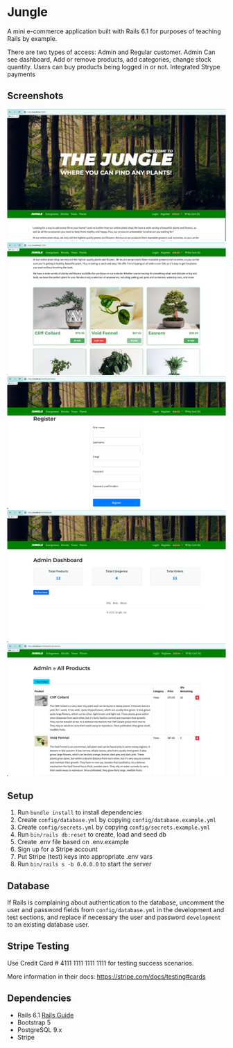 # Jungle

A mini e-commerce application built with Rails 6.1 for purposes of teaching Rails by example.

There are two types of access: Admin and Regular customer.
Admin Can see dashboard, Add or remove products, add categories, change stock quantity.
Users can buy products being logged in or not. 
Integrated Strype payments

## Screenshots
!["Main screen of the app"](https://github.com/baovevni/jungle-rails/blob/master/docs/main-screen.png)
!["Products page with Sold Out stamp"](https://github.com/baovevni/jungle-rails/blob/master/docs/products-page-with-sold-out.png)
!["Register Screen"](https://github.com/baovevni/jungle-rails/blob/master/docs/register-screen.png)
!["Admin Dashboard"](https://github.com/baovevni/jungle-rails/blob/master/docs/admin-dashboard.png)
!["Admin Products"](https://github.com/baovevni/jungle-rails/blob/master/docs/admin-products.png)

## Setup

1. Run `bundle install` to install dependencies
2. Create `config/database.yml` by copying `config/database.example.yml`
3. Create `config/secrets.yml` by copying `config/secrets.example.yml`
4. Run `bin/rails db:reset` to create, load and seed db
5. Create .env file based on .env.example
6. Sign up for a Stripe account
7. Put Stripe (test) keys into appropriate .env vars
8. Run `bin/rails s -b 0.0.0.0` to start the server

## Database

If Rails is complaining about authentication to the database, uncomment the user and password fields from `config/database.yml` in the development and test sections, and replace if necessary the user and password `development` to an existing database user.

## Stripe Testing

Use Credit Card # 4111 1111 1111 1111 for testing success scenarios.

More information in their docs: <https://stripe.com/docs/testing#cards>

## Dependencies

- Rails 6.1 [Rails Guide](http://guides.rubyonrails.org/v6.1/)
- Bootstrap 5
- PostgreSQL 9.x
- Stripe
